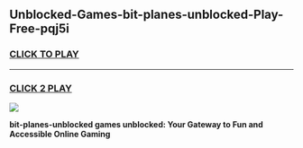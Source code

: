 
## Unblocked-Games-bit-planes-unblocked-Play-Free-pqj5i
<h3>
<a href="https://premium76.site?title=bit-planes-unblocked&ref=20M">CLICK TO PLAY</a></h3>
<hr>

<h3>
<a href="https://premium76.site?title=bit-planes-unblocked&ref=20M">CLICK 2 PLAY</a>
  
</h3>

<a href="https://premium76.site?title=bit-planes-unblocked&ref=19M"><img src="https://clearcache.store/games.png"></a>


**bit-planes-unblocked games unblocked: Your Gateway to Fun and Accessible Online Gaming**
